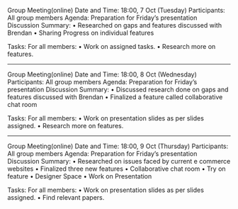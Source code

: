 Group Meeting(online)
Date and Time: 18:00, 7 Oct (Tuesday)
Participants: All group members
Agenda: Preparation for Friday’s presentation
Discussion Summary:
• Researched on gaps and features discussed with Brendan
• Sharing Progress on individual features

Tasks:
For all members:
• Work on assigned tasks.
• Research more on features.

---

Group Meeting(online)
Date and Time: 18:00, 8 Oct (Wednesday)
Participants: All group members
Agenda: Preparation for Friday’s presentation
Discussion Summary:
• Discussed research done on gaps and features discussed with Brendan
• Finalized a feature called collaborative chat room

Tasks:
For all members:
• Work on presentation slides as per slides assigned.
• Research more on features.

---

Group Meeting(online)
Date and Time: 18:00, 9 Oct (Thursday)
Participants: All group members
Agenda: Preparation for Friday’s presentation
Discussion Summary:
• Researched on issues faced by current e commerce websites
• Finalized three new features
• Collaborative chat room
• Try on feature
• Designer Space
• Work on Presentation

Tasks:
For all members:
• Work on presentation slides as per slides assigned.
• Find relevant papers.
